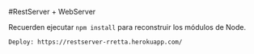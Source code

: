#RestServer + WebServer

Recuerden ejecutar ``` npm install ``` para reconstruir los módulos de Node.

```
Deploy: https://restserver-rretta.herokuapp.com/
```
